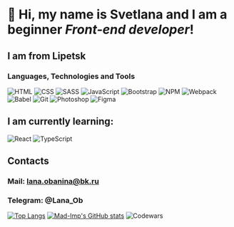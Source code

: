 # 👋 Hi, my name is **Svetlana** and I am a beginner *Front-end developer*!

## I am from Lipetsk

### Languages, Technologies and Tools

![HTML](https://img.shields.io/badge/-HTML-292929?style=for-the-badge&logo=html5)
![CSS](https://img.shields.io/badge/-CSS-292929?style=for-the-badge&logo=css3)
![SASS](https://img.shields.io/badge/-SASS-292929?style=for-the-badge&logo=sass)
![JavaScript](https://img.shields.io/badge/-JavaScript-292929?style=for-the-badge&logo=JavaScript)
![Bootstrap](https://img.shields.io/badge/-Bootstrap-292929?style=for-the-badge&logo=Bootstrap)
![NPM](https://img.shields.io/badge/-npm-292929?style=for-the-badge&logo=NPM)
![Webpack](https://img.shields.io/badge/-Webpack-292929?style=for-the-badge&logo=Webpack)
![Babel](https://img.shields.io/badge/-Babel-292929?style=for-the-badge&logo=Babel)
![Git](https://img.shields.io/badge/-Git-292929?style=for-the-badge&logo=Git)
![Photoshop](https://img.shields.io/badge/-Photoshop-292929?style=for-the-badge&logo=Photoshop)
![Figma](https://img.shields.io/badge/-Figma-292929?style=for-the-badge&logo=Figma)

## I am currently learning: 
![React](https://img.shields.io/badge/-ReactJS-292929?style=for-the-badge&logo=React)
![TypeScript](https://img.shields.io/badge/-TypeScript-292929?style=for-the-badge&logo=TypeScript)

## Contacts

### Mail: lana.obanina@bk.ru
### Telegram: @Lana_Ob

[![Top Langs](https://github-readme-stats.vercel.app/api/top-langs/?username=Mad-Imp&show_icons=true&theme=tokyonight)](https://github.com/anuraghazra/github-readme-stats)
[![Mad-Imp's GitHub stats](https://github-readme-stats.vercel.app/api?username=Mad-Imp&show_icons=true&theme=tokyonight)](https://github.com/anuraghazra/github-readme-stats)
![Codewars](https://www.codewars.com/users/Mad-Imp/badges/small)
